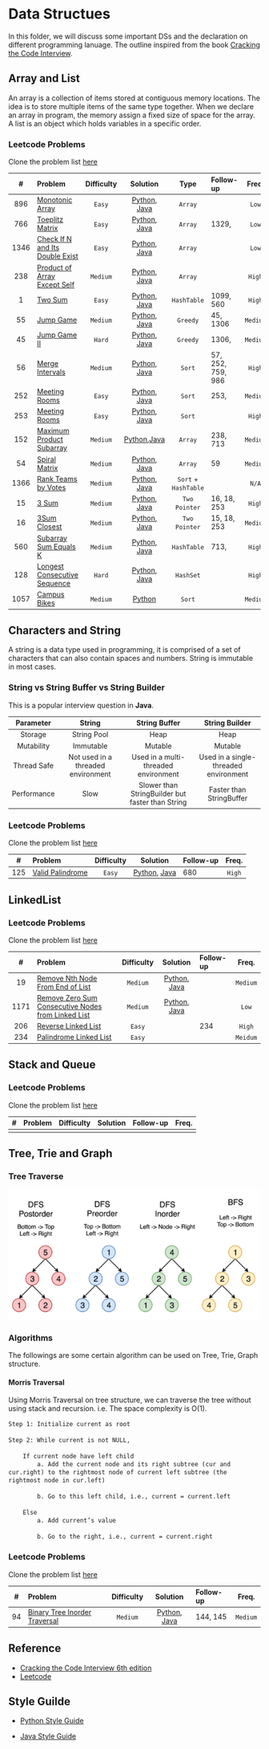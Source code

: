 # Data Structues

In this folder, we will discuss some important DSs and the declaration on different programming lanuage. The outline inspired from the book [Cracking the Code Interview](http://www.crackingthecodinginterview.com).

## Array and List

An array is a collection of items stored at contiguous memory locations. The idea is to store multiple items of the same type together. When we declare an array in program, the memory assign a fixed size of space for the array. A list is an object which holds variables in a specific order.

### Leetcode Problems

Clone the problem list [here](https://leetcode.com/list/x8iyupb5)

|  #   | Problem                                                                                           | Difficulty |                                     Solution                                     |         Type         | Follow-up         |  Freq.   |
| :--: | :------------------------------------------------------------------------------------------------ | :--------: | :------------------------------------------------------------------------------: | :------------------: | :---------------- | :------: |
| 896  | [Monotonic Array](https://leetcode.com/problems/monotonic-array/)                                 |   `Easy`   |    [Python](./python/monotonic_array.py), [Java](./java/MonotonicArray.java)     |       `Array`        |                   |  `Low`   |
| 766  | [Toeplitz Matrix](https://leetcode.com/problems/toeplitz-matrix/)                                 |   `Easy`   |    [Python](./python/toeplitz_matrix.py), [Java](./java/ToeplitzMatrix.java)     |       `Array`        | 1329,             |  `Low`   |
| 1346 | [Check If N and Its Double Exist](https://leetcode.com/problems/check-if-n-and-its-double-exist/) |   `Easy`   |       [Python](./python/check_double.py), [Java](./java/CheckDouble.java)        |       `Array`        |                   |  `Low`   |
| 238  | [Product of Array Except Self](https://leetcode.com/problems/product-of-array-except-self/)       |  `Medium`  | [Python](./python/prodcut_except_self.py), [Java](./java/ProductExceptSelf.java) |       `Array`        |                   |  `High`  |
|  1   | [Two Sum](https://leetcode.com/problems/two-sum/)                                                 |   `Easy`   |            [Python](./python/two_sum.py), [Java](./java/TwoSum.java)             |     `HashTable`      | 1099, 560         |  `High`  |
|  55  | [Jump Game](https://leetcode.com/problems/jump-game/)                                             |  `Medium`  |          [Python](./python/jump_game.py), [Java](./java/JumpGame.java)           |       `Greedy`       | 45, 1306          | `Medium` |
|  45  | [Jump Game II](https://leetcode.com/problems/jump-game-ii/)                                       |   `Hard`   |        [Python](./python/jump_game_ii.py), [Java](./java/JumpGameII.java)        |       `Greedy`       | 1306,             | `Medium` |
|  56  | [Merge Intervals](https://leetcode.com/problems/merge-intervals/)                                 |  `Medium`  |    [Python](./python/merge_intervals.py), [Java](./java/MergeIntervals.java)     |        `Sort`        | 57, 252, 759, 986 |  `High`  |
| 252  | [Meeting Rooms](https://leetcode.com/problems/meeting-rooms/)                                     |   `Easy`   |       [Python](./python/meeting_room.py), [Java](./java/MeetingRooms.java)       |        `Sort`        | 253,              | `Medium` |
| 253  | [Meeting Rooms](https://leetcode.com/problems/meeting-rooms-ii/)                                  |   `Easy`   |    [Python](./python/meeting_room_ii.py), [Java](./java/MeetingRoomsII.java)     |        `Sort`        |                   |  `High`  |
| 152  | [Maximum Product Subarray](https://leetcode.com/problems/maximum-product-subarray/)               |  `Medium`  |     [Python](./python/max_prod_subarr.py),[Java](./java/MaxProdSubArr.java)      |       `Array`        | 238, 713          | `Medium` |
|  54  | [Spiral Matrix](https://leetcode.com/problems/spiral-matrix/)                                     |  `Medium`  |      [Python](./python/spiral_matrix.py), [Java](./java/SpiralMatrix.java)       |       `Array`        | 59                | `Medium` |
| 1366 | [Rank Teams by Votes](https://leetcode.com/problems/rank-teams-by-votes/)                         |  `Medium`  |         [Python](./python/rank_teams.py), [Java](./java/RankTeams.java)          | `Sort` + `HashTable` |                   |  `N/A`   |
|  15  | [3 Sum](https://leetcode.com/problems/3sum/)                                                      |  `Medium`  |          [Python](./python/three_sum.py), [Java](./java/ThreeSum.java)           |    `Two Pointer`     | 16, 18, 253       |  `High`  |
|  16  | [3Sum Closest](https://leetcode.com/problems/3sum-closest/)                                       |  `Medium`  |   [Python](./python/three_sum_closest.py), [Java](./java/ThreeSumClosest.java)   |    `Two Pointer`     | 15, 18, 253       | `Medium` |
| 560  | [Subarray Sum Equals K](https://leetcode.com/problems/subarray-sum-equals-k/)                     |  `Medium`  |  [Python](./python/subarray_sum_equal.py), [Java](./java/SubarraySumEqual.java)  |     `HashTable`      | 713,              |  `High`  |
| 128  | [Longest Consecutive Sequence](https://leetcode.com/problems/longest-consecutive-sequence/)       |   `Hard`   |                [Python](./python/lcs.py), [Java](./java/LCS.java)                |      `HashSet`       |                   |  `High`  |
| 1057 | [Campus Bikes](https://leetcode.com/problems/campus-bikes/)                                       |  `Medium`  |                        [Python](./python/campus_bikes.py)                        |        `Sort`        |                   | `Medium` |

## Characters and String

A string is a data type used in programming, it is comprised of a set of characters that can also contain spaces and numbers. String is immutable in most cases.

### String vs String Buffer vs String Builder

This is a popular interview question in **Java**.

|  Parameter  |               String               |                  String Buffer                   |            String Builder             |
| :---------: | :--------------------------------: | :----------------------------------------------: | :-----------------------------------: |
|   Storage   |            String Pool             |                       Heap                       |                 Heap                  |
| Mutability  |             Immutable              |                     Mutable                      |                Mutable                |
| Thread Safe | Not used in a threaded environment |       Used in a multi-threaded environment       | Used in a single-threaded environment |
| Performance |                Slow                | Slower than StringBuilder but faster than String |       Faster than StringBuffer        |

### Leetcode Problems

Clone the problem list [here](https://leetcode.com/list/xicddurd)

|  #  | Problem                                                             | Difficulty |                                  Solution                                   | Follow-up | Freq.  |
| :-: | :------------------------------------------------------------------ | :--------: | :-------------------------------------------------------------------------: | :-------- | :----: |
| 125 | [Valid Palindrome](https://leetcode.com/problems/valid-palindrome/) |   `Easy`   | [Python](./python/valid_palindrome.py), [Java](./java/ValidPalindrome.java) | 680       | `High` |

## LinkedList

### Leetcode Problems

Clone the problem list [here](https://leetcode.com/list/xij041s6)

|  #   | Problem                                                                                                                                 | Difficulty |                                 Solution                                 | Follow-up |  Freq.   |
| :--: | :-------------------------------------------------------------------------------------------------------------------------------------- | :--------: | :----------------------------------------------------------------------: | :-------- | :------: |
|  19  | [Remove Nth Node From End of List](https://leetcode.com/problems/remove-nth-node-from-end-of-list/)                                     |  `Medium`  | [Python](./python/remove_nth_node.py), [Java](./java/RemoveNthNode.java) |           | `Medium` |
| 1171 | [Remove Zero Sum Consecutive Nodes from Linked List](https://leetcode.com/problems/remove-zero-sum-consecutive-nodes-from-linked-list/) |  `Medium`  | [Python](./python/remove_zero_sum.py), [Java](./java/RemoveZeroSum.java) |           |  `Low`   |
| 206  | [Reverse Linked List](https://leetcode.com/problems/reverse-linked-list/)                                                               |   `Easy`   |                                                                          | 234       |  `High`  |
| 234  | [Palindrome Linked List](https://leetcode.com/problems/palindrome-linked-list/)                                                         |   `Easy`   |                                                                          |           | `Meidum` |

## Stack and Queue

### Leetcode Problems

Clone the problem list [here](https://leetcode.com/list/xicdw3ps)

|  #  | Problem | Difficulty | Solution | Follow-up | Freq. |
| :-: | :------ | :--------: | :------: | :-------- | :---: |
|     |         |            |          |           |       |

## Tree, Trie and Graph

### Tree Traverse

![alt text](../images/tree-traverse.png)

### Algorithms

The followings are some certain algorithm can be used on Tree, Trie, Graph structure.

#### Morris Traversal

Using Morris Traversal on tree structure, we can traverse the tree without using stack and recursion. i.e. The space complexity is O(1).

```
Step 1: Initialize current as root

Step 2: While current is not NULL,

    If current node have left child
        a. Add the current node and its right subtree (cur and cur.right) to the rightmost node of current left subtree (the rightmost node in cur.left)

        b. Go to this left child, i.e., current = current.left

    Else
        a. Add current’s value

        b. Go to the right, i.e., current = current.right
```

### Leetcode Problems

Clone the problem list [here](https://leetcode.com/list/xicd7w93)

|  #  | Problem                                                                                       | Difficulty |                             Solution                             | Follow-up |  Freq.   |
| :-: | :-------------------------------------------------------------------------------------------- | :--------: | :--------------------------------------------------------------: | :-------- | :------: |
| 94  | [Binary Tree Inorder Traversal](https://leetcode.com/problems/binary-tree-inorder-traversal/) |  `Medium`  | [Python](./python/binary_tree_inorder.py), [Java](./java/..java) | 144, 145  | `Medium` |

## Reference

- [Cracking the Code Interview 6th edition](http://www.crackingthecodinginterview.com)
- [Leetcode](https://leetcode.com/)

## Style Guilde

- [Python Style Guide](http://google.github.io/styleguide/pyguide.html)

- [Java Style Guide](https://github.com/twitter-archive/commons/blob/master/src/java/com/twitter/common/styleguide.md#documentation)
